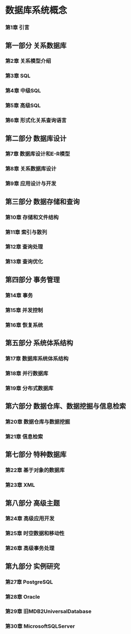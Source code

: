# 数据库系统概念
### 第1章 引言
## 第一部分 关系数据库
### 第2章 关系模型介绍
### 第3章 SQL
### 第4章 中级SQL
### 第5章 高级SQL
### 第6章 形式化关系查询语言


## 第二部分 数据库设计
### 第7章 数据库设计和E-R模型
### 第8章 关系数据库设计
### 第9章 应用设计与开发

## 第三部分 数据存储和查询
### 第10章 存储和文件结构
### 第11章 索引与散列
### 第12章 查询处理
### 第13章 查询优化

## 第四部分 事务管理
### 第14章 事务
### 第15章 并发控制
### 第16章 恢复系统

## 第五部分 系统体系结构
### 第17章 数据库系统体系结构
### 第18章 并行数据库
### 第19章 分布式数据库

## 第六部分 数据仓库、数据挖掘与信息检索
### 第20章 数据仓库与数据挖掘
### 第21章 信息检索

## 第七部分 特种数据库
### 第22章 基于对象的数据库
### 第23章 XML

## 第八部分 高级主题
### 第24章 高级应用开发
### 第25章 时空数据和移动性
### 第26章 高级事务处理

## 第九部分 实例研究
### 第27章 PostgreSQL
### 第28章 Oracle
### 第29章 旧MDB2UniversalDatabase
### 第30章 MicrosoftSQLServer
